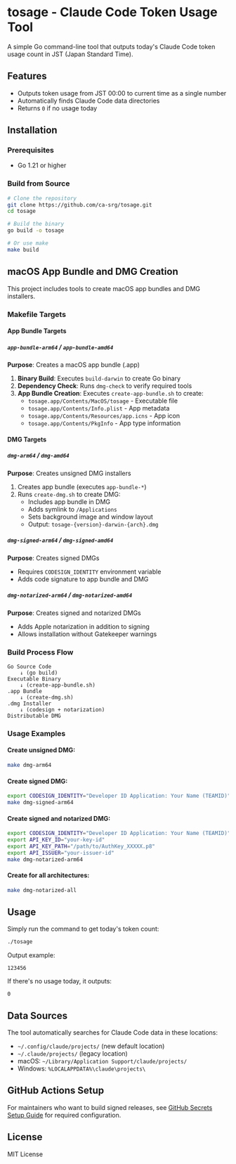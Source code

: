 # tosage - Claude Code Token Usage Tool

A simple Go command-line tool that outputs today's Claude Code token usage count in JST (Japan Standard Time).

## Features

- Outputs token usage from JST 00:00 to current time as a single number
- Automatically finds Claude Code data directories
- Returns `0` if no usage today

## Installation

### Prerequisites

- Go 1.21 or higher

### Build from Source

```bash
# Clone the repository
git clone https://github.com/ca-srg/tosage.git
cd tosage

# Build the binary
go build -o tosage

# Or use make
make build
```

## macOS App Bundle and DMG Creation

This project includes tools to create macOS app bundles and DMG installers.

### Makefile Targets

#### App Bundle Targets

##### `app-bundle-arm64` / `app-bundle-amd64`
**Purpose**: Creates a macOS app bundle (.app)

1. **Binary Build**: Executes `build-darwin` to create Go binary
2. **Dependency Check**: Runs `dmg-check` to verify required tools
3. **App Bundle Creation**: Executes `create-app-bundle.sh` to create:
   - `tosage.app/Contents/MacOS/tosage` - Executable file
   - `tosage.app/Contents/Info.plist` - App metadata
   - `tosage.app/Contents/Resources/app.icns` - App icon
   - `tosage.app/Contents/PkgInfo` - App type information

#### DMG Targets

##### `dmg-arm64` / `dmg-amd64`
**Purpose**: Creates unsigned DMG installers

1. Creates app bundle (executes `app-bundle-*`)
2. Runs `create-dmg.sh` to create DMG:
   - Includes app bundle in DMG
   - Adds symlink to `/Applications`
   - Sets background image and window layout
   - Output: `tosage-{version}-darwin-{arch}.dmg`

##### `dmg-signed-arm64` / `dmg-signed-amd64`
**Purpose**: Creates signed DMGs

- Requires `CODESIGN_IDENTITY` environment variable
- Adds code signature to app bundle and DMG

##### `dmg-notarized-arm64` / `dmg-notarized-amd64`
**Purpose**: Creates signed and notarized DMGs

- Adds Apple notarization in addition to signing
- Allows installation without Gatekeeper warnings

### Build Process Flow

```
Go Source Code
    ↓ (go build)
Executable Binary
    ↓ (create-app-bundle.sh)
.app Bundle
    ↓ (create-dmg.sh)
.dmg Installer
    ↓ (codesign + notarization)
Distributable DMG
```

### Usage Examples

#### Create unsigned DMG:
```bash
make dmg-arm64
```

#### Create signed DMG:
```bash
export CODESIGN_IDENTITY="Developer ID Application: Your Name (TEAMID)"
make dmg-signed-arm64
```

#### Create signed and notarized DMG:
```bash
export CODESIGN_IDENTITY="Developer ID Application: Your Name (TEAMID)"
export API_KEY_ID="your-key-id"
export API_KEY_PATH="/path/to/AuthKey_XXXXX.p8"
export API_ISSUER="your-issuer-id"
make dmg-notarized-arm64
```

#### Create for all architectures:
```bash
make dmg-notarized-all
```

## Usage

Simply run the command to get today's token count:

```bash
./tosage
```

Output example:
```
123456
```

If there's no usage today, it outputs:
```
0
```

## Data Sources

The tool automatically searches for Claude Code data in these locations:

- `~/.config/claude/projects/` (new default location)
- `~/.claude/projects/` (legacy location)
- macOS: `~/Library/Application Support/claude/projects/`
- Windows: `%LOCALAPPDATA%\claude\projects\`

## GitHub Actions Setup

For maintainers who want to build signed releases, see [GitHub Secrets Setup Guide](GITHUB_SECRETS_SETUP.md) for required configuration.

## License

MIT License